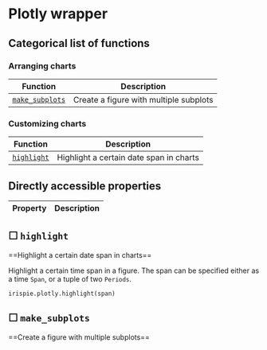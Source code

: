 
Plotly wrapper
===============
    


Categorical list of functions
-------------------------------

### Arranging charts ###

Function | Description
----------|------------
[`make_subplots`](#make_subplots) | Create a figure with multiple subplots


### Customizing charts ###

Function | Description
----------|------------
[`highlight`](#highlight) | Highlight a certain date span in charts





Directly accessible properties
------------------------------

Property | Description
----------|------------



&#9744;&#160;`highlight`
--------------------------

==Highlight a certain date span in charts==

Highlight a certain time span in a figure. The span can be specified either as a
time `Span`, or a tuple of two `Periods`.

    irispie.plotly.highlight(span)
    



&#9744;&#160;`make_subplots`
------------------------------

==Create a figure with multiple subplots==
    